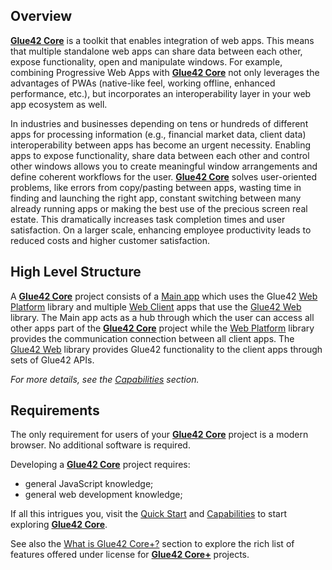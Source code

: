 ## Overview

[**Glue42 Core**](https://glue42.com/core/) is a toolkit that enables integration of web apps. This means that multiple standalone web apps can share data between each other, expose functionality, open and manipulate windows. For example, combining Progressive Web Apps with [**Glue42 Core**](https://glue42.com/core/) not only leverages the advantages of PWAs (native-like feel, working offline, enhanced performance, etc.), but incorporates an interoperability layer in your web app ecosystem as well.

In industries and businesses depending on tens or hundreds of different apps for processing information (e.g., financial market data, client data) interoperability between apps has become an urgent necessity. Enabling apps to expose functionality, share data between each other and control other windows allows you to create meaningful window arrangements and define coherent workflows for the user. [**Glue42 Core**](https://glue42.com/core/) solves user-oriented problems, like errors from copy/pasting between apps, wasting time in finding and launching the right app, constant switching between many already running apps or making the best use of the precious screen real estate. This dramatically increases task completion times and user satisfaction. On a larger scale, enhancing employee productivity leads to reduced costs and higher customer satisfaction.

## High Level Structure

A [**Glue42 Core**](https://glue42.com/core/) project consists of a [Main app](../../developers/core-concepts/web-platform/overview/index.html) which uses the Glue42 [Web Platform](https://www.npmjs.com/package/@glue42/web-platform) library and multiple [Web Client](../../developers/core-concepts/web-client/overview/index.html) apps that use the [Glue42 Web](../../reference/core/latest/glue42%20web/index.html) library. The Main app acts as a hub through which the user can access all other apps part of the [**Glue42 Core**](https://glue42.com/core/) project while the [Web Platform](https://www.npmjs.com/package/@glue42/web-platform) library provides the communication connection between all client apps. The [Glue42 Web](../../reference/core/latest/glue42%20web/index.html) library provides Glue42 functionality to the client apps through sets of Glue42 APIs.

*For more details, see the [Capabilities](../../capabilities/application-management/index.html) section.*

## Requirements

The only requirement for users of your [**Glue42 Core**](https://glue42.com/core/) project is a modern browser. No additional software is required.

Developing a [**Glue42 Core**](https://glue42.com/core/) project requires:
- general JavaScript knowledge;
- general web development knowledge;

If all this intrigues you, visit the [Quick Start](../quick-start/index.html) and [Capabilities](../../capabilities/application-management/index.html) to start exploring [**Glue42 Core**](https://glue42.com/core/).

See also the [What is Glue42 Core+?](../what-is-glue42-core-plus/index.html) section to explore the rich list of features offered under license for [**Glue42 Core+**](https://glue42.com/core-plus/) projects.